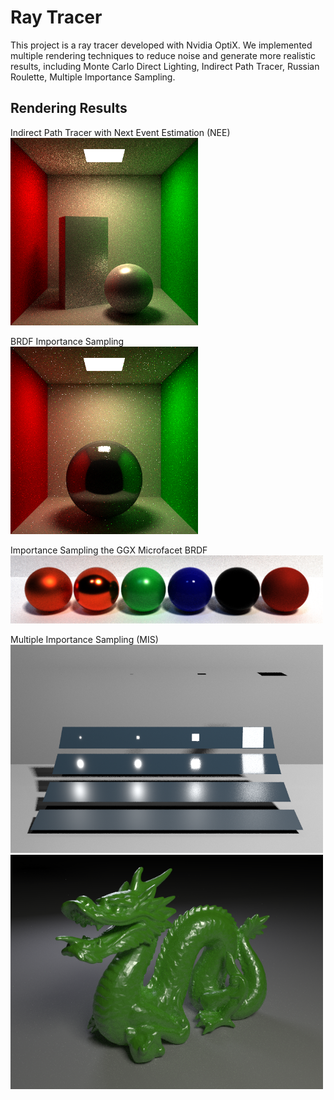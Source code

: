 # Ray Tracer

This project is a ray tracer developed with Nvidia OptiX. We implemented multiple rendering techniques to reduce noise and generate more realistic results, including Monte Carlo Direct Lighting, Indirect Path Tracer, Russian Roulette, Multiple Importance Sampling. 

## Rendering Results
Indirect Path Tracer with Next Event Estimation (NEE)\
<img src="https://github.com/wuhaoqi98/Realtime_Ray_Tracer/blob/master/output/cornellNEE.png" width="300">

BRDF Importance Sampling\
<img src="https://github.com/wuhaoqi98/Realtime_Ray_Tracer/blob/master/output/cornellBRDF.png" width="300">

Importance Sampling the GGX Microfacet BRDF\
<img src="https://github.com/wuhaoqi98/Realtime_Ray_Tracer/blob/master/output/ggx.png" width="500">

Multiple Importance Sampling (MIS)\
<img src="https://github.com/wuhaoqi98/Realtime_Ray_Tracer/blob/master/output/mis.png" width="500">
<img src="https://github.com/wuhaoqi98/Realtime_Ray_Tracer/blob/master/output/dragon.png" width="500">
